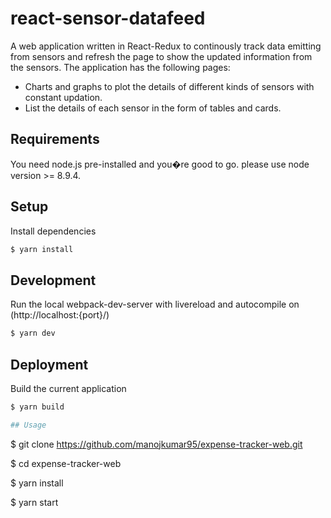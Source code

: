 # react-sensor-datafeed
A web application written in React-Redux to continously track data emitting from sensors and refresh the page to show the updated information from the sensors.
The application has the following pages:

- Charts and graphs to plot the details of different kinds of sensors with constant updation.
- List the details of each sensor in the form of tables and cards.

## Requirements
You need node.js pre-installed and you�re good to go.
please use node version >= 8.9.4.

## Setup
Install dependencies
```sh
$ yarn install
```
## Development
Run the local webpack-dev-server with livereload and autocompile on (http://localhost:{port}/)
```sh
$ yarn dev
```
## Deployment
Build the current application
```sh
$ yarn build

## Usage

```
$ git clone https://github.com/manojkumar95/expense-tracker-web.git

$ cd expense-tracker-web

$ yarn install

$ yarn start

